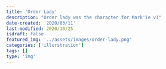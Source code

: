 ```yaml
---
title: 'Order Lady'
description: "Order lady was the character for Mark'ie v1"
date-created: '2020/03/11'
last-modified: 2020/10/25
isdraft: false
featured_img: '../assets/images/order-lady.png'
categories: ['illurstration']
tags: []
type: 'img'
---
```

